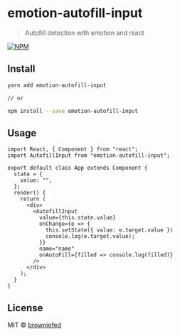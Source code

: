 # emotion-autofill-input

> Autofill detection with emotion and react

[![NPM](https://img.shields.io/npm/v/emotion-autofill-input.svg)](https://www.npmjs.com/package/emotion-autofill-input)

## Install

```bash
yarn add emotion-autofill-input

// or

npm install --save emotion-autofill-input
```

## Usage

```tsx
import React, { Component } from "react";
import AutofillInput from "emotion-autofill-input";

export default class App extends Component {
  state = {
    value: "",
  };
  render() {
    return (
      <div>
        <AutofillInput
          value={this.state.value}
          onChange={e => {
            this.setState({ value: e.target.value })
            console.log(e.target.value);
          }}
          name="name"
          onAutoFill={filled => console.log(filled)}
        />
      </div>
    );
  }
}

```

## License

MIT © [browniefed](https://github.com/browniefed)
